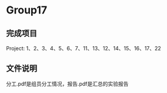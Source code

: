 # Group17

## 完成项目

Project: 1、2、3、4、5、6、7、11、13、12、14、15、16、17、22

## 文件说明

分工.pdf是组员分工情况，报告.pdf是汇总的实验报告
